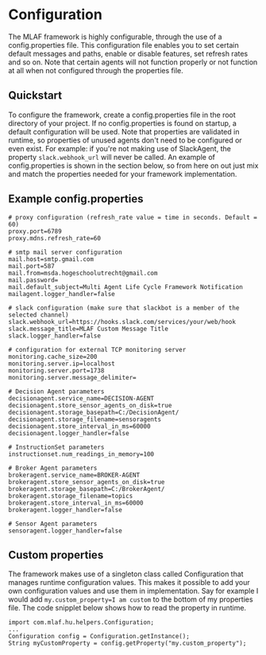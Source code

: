 # Configuration
The MLAF framework is highly configurable, through the use of a config.properties file. This configuration file enables you to set 
certain default messages and paths, enable or disable features, set refresh rates and so on. Note that certain agents will not function
properly or not function at all when not configured through the properties file. 

## Quickstart
To configure the framework, create a config.properties file in the root directory of your project. If no config.properties is found on startup,
a default configuration will be used. Note that properties are validated in runtime, so properties of unused agents don't need to be configured 
or even exist. For example: if you're not making use of SlackAgent, the property ```slack.webhook_url``` will never be called.
An example of config.properties is shown in the section below, so from here on out just mix and match the properties needed for your framework implementation.

## Example config.properties
```
# proxy configuration (refresh_rate value = time in seconds. Default = 60)
proxy.port=6789
proxy.mdns.refresh_rate=60

# smtp mail server configuration
mail.host=smtp.gmail.com
mail.port=587
mail.from=msda.hogeschoolutrecht@gmail.com
mail.password=
mail.default_subject=Multi Agent Life Cycle Framework Notification
mailagent.logger_handler=false

# slack configuration (make sure that slackbot is a member of the selected channel)
slack.webhook_url=https://hooks.slack.com/services/your/web/hook
slack.message_title=MLAF Custom Message Title
slack.logger_handler=false

# configuration for external TCP monitoring server
monitoring.cache_size=200
monitoring.server.ip=localhost
monitoring.server.port=1738
monitoring.server.message_delimiter=

# Decision Agent parameters
decisionagent.service_name=DECISION-AGENT
decisionagent.store_sensor_agents_on_disk=true
decisionagent.storage_basepath=C:/DecisionAgent/
decisionagent.storage_filename=sensoragents
decisionagent.store_interval_in_ms=60000
decisionagent.logger_handler=false

# InstructionSet parameters
instructionset.num_readings_in_memory=100

# Broker Agent parameters
brokeragent.service_name=BROKER-AGENT
brokeragent.store_sensor_agents_on_disk=true
brokeragent.storage_basepath=C:/BrokerAgent/
brokeragent.storage_filename=topics
brokeragent.store_interval_in_ms=60000
brokeragent.logger_handler=false

# Sensor Agent parameters
sensoragent.logger_handler=false
```
## Custom properties
The framework makes use of a singleton class called Configuration that manages runtime configuration values. This makes it possible to add your own configuration values and use them in implementation. Say for example I would add ```my.custom_property=I am custom``` to the bottom of my properties file. The code snipplet below shows how to read the property in runtime.

```
import com.mlaf.hu.helpers.Configuration;
...
Configuration config = Configuration.getInstance();
String myCustomProperty = config.getProperty("my.custom_property");
```
